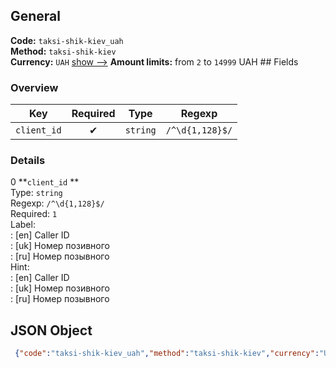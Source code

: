 ## General 
**Code:** `taksi-shik-kiev_uah`  
**Method:** `taksi-shik-kiev`  
**Currency:** `UAH` [show -->]() 
**Amount limits:** from `2`  to `14999`  UAH ## Fields 
### Overview 
|Key|Required|Type|Regexp| 
|:---:|:---:|:---:|:---:| 
|`client_id` |✔ |`string` |`/^\d{1,128}$/` | 
 
### Details 
0 **`client_id` **  
Type: `string`  
Regexp: `/^\d{1,128}$/`  
Required: `1`  
Label:  
: [en] Caller ID  
: [uk] Номер позивного  
: [ru] Номер позывного  
Hint:  
: [en] Caller ID  
: [uk] Номер позивного  
: [ru] Номер позывного  
## JSON Object 
```json
 {"code":"taksi-shik-kiev_uah","method":"taksi-shik-kiev","currency":"UAH","fields":[{"key":"client_id","type":"string","label":{"en":"Caller ID","uk":"\u041d\u043e\u043c\u0435\u0440 \u043f\u043e\u0437\u0438\u0432\u043d\u043e\u0433\u043e","ru":"\u041d\u043e\u043c\u0435\u0440 \u043f\u043e\u0437\u044b\u0432\u043d\u043e\u0433\u043e"},"regexp":"\/^\\d{1,128}$\/","required":true,"position":1,"hint":{"en":"Caller ID","uk":"\u041d\u043e\u043c\u0435\u0440 \u043f\u043e\u0437\u0438\u0432\u043d\u043e\u0433\u043e","ru":"\u041d\u043e\u043c\u0435\u0440 \u043f\u043e\u0437\u044b\u0432\u043d\u043e\u0433\u043e"},"example":"1"}],"amount_min":2,"amount_max":14999}```  
